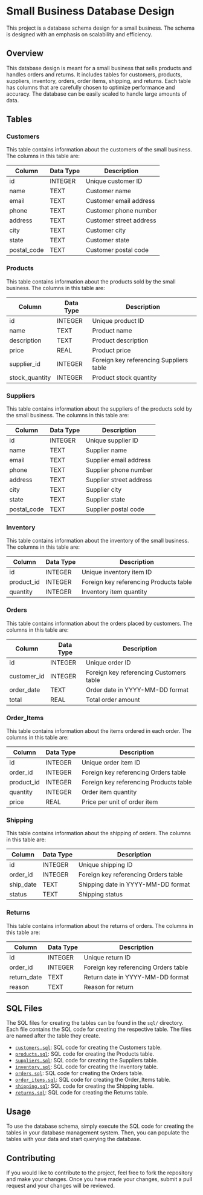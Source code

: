 # Small Business Database Design

This project is a database schema design for a small business. The schema is designed with an emphasis on scalability and efficiency.

## Overview

This database design is meant for a small business that sells products and handles orders and returns. It includes tables for customers, products, suppliers, inventory, orders, order items, shipping, and returns. Each table has columns that are carefully chosen to optimize performance and accuracy. The database can be easily scaled to handle large amounts of data.

## Tables

### Customers

This table contains information about the customers of the small business. The columns in this table are:

| Column       | Data Type | Description              |
|--------------|-----------|--------------------------|
| id           | INTEGER   | Unique customer ID        |
| name         | TEXT      | Customer name             |
| email        | TEXT      | Customer email address    |
| phone        | TEXT      | Customer phone number     |
| address      | TEXT      | Customer street address   |
| city         | TEXT      | Customer city             |
| state        | TEXT      | Customer state            |
| postal_code  | TEXT      | Customer postal code      |

### Products

This table contains information about the products sold by the small business. The columns in this table are:

| Column          | Data Type | Description                              |
|-----------------|-----------|------------------------------------------|
| id              | INTEGER   | Unique product ID                         |
| name            | TEXT      | Product name                              |
| description     | TEXT      | Product description                       |
| price           | REAL      | Product price                             |
| supplier_id     | INTEGER   | Foreign key referencing Suppliers table  |
| stock_quantity  | INTEGER   | Product stock quantity                    |

### Suppliers

This table contains information about the suppliers of the products sold by the small business. The columns in this table are:

| Column       | Data Type | Description              |
|--------------|-----------|--------------------------|
| id           | INTEGER   | Unique supplier ID        |
| name         | TEXT      | Supplier name             |
| email        | TEXT      | Supplier email address    |
| phone        | TEXT      | Supplier phone number     |
| address      | TEXT      | Supplier street address   |
| city         | TEXT      | Supplier city             |
| state        | TEXT      | Supplier state            |
| postal_code  | TEXT      | Supplier postal code      |

### Inventory

This table contains information about the inventory of the small business. The columns in this table are:

| Column        | Data Type | Description                             |
|---------------|-----------|-----------------------------------------|
| id            | INTEGER   | Unique inventory item ID                 |
| product_id    | INTEGER   | Foreign key referencing Products table  |
| quantity      | INTEGER   | Inventory item quantity                   |

### Orders

This table contains information about the orders placed by customers. The columns in this table are:

| Column        | Data Type | Description                             |
|---------------|-----------|-----------------------------------------|
| id            | INTEGER   | Unique order ID                           |
| customer_id   | INTEGER   | Foreign key referencing Customers table |
| order_date    | TEXT      | Order date in YYYY-MM-DD format           |
| total         | REAL      | Total order amount                         |

### Order_Items

This table contains information about the items ordered in each order. The columns in this table are:

| Column        | Data Type | Description                             |
|---------------|-----------|-----------------------------------------|
| id            | INTEGER   | Unique order item ID                       |
| order_id      | INTEGER   | Foreign key referencing Orders table    |
| product_id    | INTEGER   | Foreign key referencing Products table  |
| quantity      | INTEGER   | Order item quantity                        |
| price         | REAL      | Price per unit of order item               |

### Shipping

This table contains information about the shipping of orders. The columns in this table are:

| Column        | Data Type | Description                             |
|---------------|-----------|-----------------------------------------|
| id            | INTEGER   | Unique shipping ID                       |
| order_id      | INTEGER   | Foreign key referencing Orders table    |
| ship_date     | TEXT      | Shipping date in YYYY-MM-DD format         |
| status        | TEXT      | Shipping status                            |

### Returns

This table contains information about the returns of orders. The columns in this table are:

| Column        | Data Type | Description                             |
|---------------|-----------|-----------------------------------------|
| id            | INTEGER   | Unique return ID                           |
| order_id      | INTEGER   | Foreign key referencing Orders table    |
| return_date   | TEXT      | Return date in YYYY-MM-DD format           |
| reason        | TEXT      | Reason for return                         |

## SQL Files

The SQL files for creating the tables can be found in the `sql/` directory. Each file contains the SQL code for creating the respective table. The files are named after the table they create.

- [`customers.sql`](./sql/customers.sql): SQL code for creating the Customers table.
- [`products.sql`](./sql/products.sql): SQL code for creating the Products table.
- [`suppliers.sql`](./sql/suppliers.sql): SQL code for creating the Suppliers table.
- [`inventory.sql`](./sql/inventory.sql): SQL code for creating the Inventory table.
- [`orders.sql`](./sql/orders.sql): SQL code for creating the Orders table.
- [`order_items.sql`](./sql/order_items.sql): SQL code for creating the Order_Items table.
- [`shipping.sql`](./sql/shipping.sql): SQL code for creating the Shipping table.
- [`returns.sql`](./sql/returns.sql): SQL code for creating the Returns table.

## Usage

To use the database schema, simply execute the SQL code for creating the tables in your database management system. Then, you can populate the tables with your data and start querying the database.

## Contributing

If you would like to contribute to the project, feel free to fork the repository and make your changes. Once you have made your changes, submit a pull request and your changes will be reviewed.
